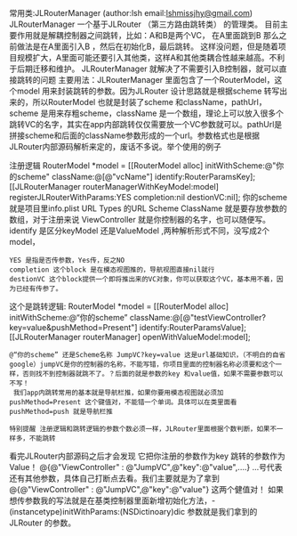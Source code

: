 常用类:JLRouterManager (author:lsh email:lshmissjhy@gmail.com)
    JLRouterManager 一个基于JLRouter （第三方路由跳转类） 的管理类。
    目前主要作用就是解耦控制器之间跳转，比如：A和B是两个VC， 在A里面跳到B 那么之前做法是在A里面引入B ，然后在初始化B，最后跳转。
这样没问题，但是随着项目规模扩大，A里面可能还要引入其他类，这样A和其他类耦合性越来越高。不利于后期迁移和维护。
    JLRouterManager 就解决了不需要引入B控制器，就可以直接跳转的问题
    主要用法：JLRouterManager 里面包含了一个RouterModel，这个model 用来封装跳转的参数。因为JLRouter 设计思路就是根据scheme
转写出来的，所以RouterModel 也就是封装了scheme 和className，pathUrl，scheme 是用来存粗scheme，className 是一个数组，理论上可以放入很多个跳转VC的名字，其实在app内部跳转仅仅需要放一个VC参数就可以。pathUrl是拼接scheme和后面的className参数形成的一个url。参数格式也是根据JLRouter内部源码解析来定的，废话不多说。举个使用的例子

注册逻辑
    RouterModel *model = [[RouterModel alloc] initWithScheme:@"你的scheme" className:@[@"vcName"] identify:RouterParamsKey];
    [[JLRouterManager routerManagerWithKeyModel:model] registerJLRouterWithParams:YES completion:nil destionVC:nil];
    你的scheme 就是项目里info.plist URL Types 的URL Scheme 
    ClassName 就是要存放参数的数组，对于注册来说 ViewController 就是你控制器的名字，也可以随便写。
    identify 是区分keyModel 还是ValueModel ,两种解析形式不同，没写成2个model，

    YES 是指是否传参数，Yes传，反之NO
    completion 这个block 是在模态视图推的，导航视图直接nil就行
    destionVC 这个block提供一个即将推出来的VC对象，你可以获取这个VC，基本用不着，因为已经有传参了。
    
这个是跳转逻辑:
    RouterModel *model = [[RouterModel alloc] initWithScheme:@“你的scheme” className:@[@"testViewController?key=value&pushMethod=Present"] identify:RouterParamsValue];
    [[JLRouterManager routerManager] openWithValueModel:model];
    

    @“你的scheme” 还是Scheme名称 JumpVC?key=value 这是url基础知识，（不明白的自省google）jumpVC是你的控制器的名称，不能写错，你项目里面的控制器名称必须要和这个一样，否则找不到控制器就跳不了。？后面的就是参数的key 和value值，如果不需要参数可以不写！
     我们app内跳转常用的基本就是导航栏推，如果你要用模态视图就必须加 pushMethod=Present 这个键值对，不能错一个单词。具体可以在类里面看 pushMethod=push 就是导航栏推

    特别提醒 注册逻辑和跳转逻辑的参数个数必须一样，JLRouter里面根据个数判断，如果不一样多，不能跳转
看完JLRouter内部源码之后才会发现 它把你注册的参数作为key 跳转的参数作为Value！ @{@"ViewController" : @"JumpVC",@"key":@"value",....} ...号代表还有其他参数，具体自己打断点去看。我们主要就是为了拿到@{@"ViewController" : @"JumpVC",@"key":@"value"} 这两个健值对！
如果想传参数我的写法就是在基类控制器里面新增初始化方法，- (instancetype)initWithParams:(NSDictinoary)dic 参数就是我们拿到的JLRouter 的参数。
   

    

     
